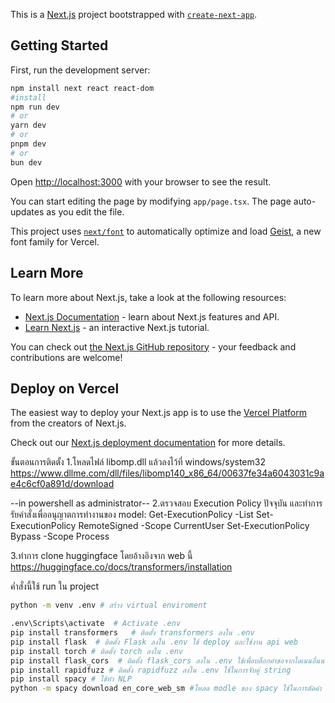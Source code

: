This is a [Next.js](https://nextjs.org) project bootstrapped with [`create-next-app`](https://nextjs.org/docs/app/api-reference/cli/create-next-app).

## Getting Started

First, run the development server:


```bash
npm install next react react-dom 
#install 
npm run dev
# or
yarn dev
# or
pnpm dev
# or
bun dev
```

Open [http://localhost:3000](http://localhost:3000) with your browser to see the result.

You can start editing the page by modifying `app/page.tsx`. The page auto-updates as you edit the file.

This project uses [`next/font`](https://nextjs.org/docs/app/building-your-application/optimizing/fonts) to automatically optimize and load [Geist](https://vercel.com/font), a new font family for Vercel.

## Learn More

To learn more about Next.js, take a look at the following resources:

- [Next.js Documentation](https://nextjs.org/docs) - learn about Next.js features and API.
- [Learn Next.js](https://nextjs.org/learn) - an interactive Next.js tutorial.

You can check out [the Next.js GitHub repository](https://github.com/vercel/next.js) - your feedback and contributions are welcome!

## Deploy on Vercel

The easiest way to deploy your Next.js app is to use the [Vercel Platform](https://vercel.com/new?utm_medium=default-template&filter=next.js&utm_source=create-next-app&utm_campaign=create-next-app-readme) from the creators of Next.js.

Check out our [Next.js deployment documentation](https://nextjs.org/docs/app/building-your-application/deploying) for more details.


ขั้นตอนการติดตั้ง 
1.โหลดไฟล์ libomp.dll แล้วลงไว้ที่ windows/system32
https://www.dllme.com/dll/files/libomp140_x86_64/00637fe34a6043031c9ae4c6cf0a891d/download

--in powershell as administrator--
2.ตรวจสอบ Execution Policy ปัจจุบัน และทำการรัยคำสั่งเพื่ออนุญาตการทำงานของ model:
Get-ExecutionPolicy -List
Set-ExecutionPolicy RemoteSigned -Scope CurrentUser
Set-ExecutionPolicy Bypass -Scope Process


<!-- pip uninstall torch  #ลบ torch
pip install torch torchvision torchaudio --index-url https://download.pytorch.org/whl/cu124  #ลง torch -->

3.ทำการ clone huggingface โดยอ้างอิงจาก web นี้ https://huggingface.co/docs/transformers/installation


ค่ำสั่งนี้ใช้ run ใน project
```bash
python -m venv .env # สร้าง virtual enviroment 
```
```bash
.env\Scripts\activate  # Activate .env
pip install transformers   # ติดตั้ง transformers ลงใน .env
pip install flask  # ติดตั้ง Flask ลงใน .env ใช้ deploy และใช้งาน api web
pip install torch # ติดตั้ง torch ลงใน .env 
pip install flask_cors  # ติดตั้ง flask_cors ลงใน .env ใช้เพื่อบล็อกคำขอจากโดเมนอื่นนอกเหนือจากโดเมนของเซิร์ฟเวอร์ (เชื่อม chat กับ web) 
pip install rapidfuzz # ติดตั้ง rapidfuzz ลงใน .env ใช้ในการจับคู่ string 
pip install spacy # ใช้ทำ NLP 
python -m spacy download en_core_web_sm #โหลด modle ของ spacy ใช้ในการตัดคำ 
```
